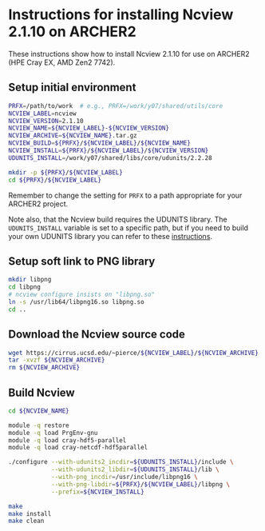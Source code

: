 Instructions for installing Ncview 2.1.10 on ARCHER2
====================================================

These instructions show how to install Ncview 2.1.10 for use on ARCHER2 (HPE Cray EX, AMD Zen2 7742).


Setup initial environment
-------------------------

```bash
PRFX=/path/to/work  # e.g., PRFX=/work/y07/shared/utils/core
NCVIEW_LABEL=ncview
NCVIEW_VERSION=2.1.10
NCVIEW_NAME=${NCVIEW_LABEL}-${NCVIEW_VERSION}
NCVIEW_ARCHIVE=${NCVIEW_NAME}.tar.gz
NCVIEW_BUILD=${PRFX}/${NCVIEW_LABEL}/${NCVIEW_NAME}
NCVIEW_INSTALL=${PRFX}/${NCVIEW_LABEL}/${NCVIEW_VERSION}
UDUNITS_INSTALL=/work/y07/shared/libs/core/udunits/2.2.28

mkdir -p ${PRFX}/${NCVIEW_LABEL}
cd ${PRFX}/${NCVIEW_LABEL}
```

Remember to change the setting for `PRFX` to a path appropriate for your ARCHER2 project.

Note also, that the Ncview build requires the UDUNITS library. The `UDUNITS_INSTALL` variable
is set to a specific path, but if you need to build your own UDUNITS library you can refer to
these [instructions](../../libs/udunits/build_udunits_2.2.28_archer2.md).


Setup soft link to PNG library
------------------------------

```bash
mkdir libpng
cd libpng
# ncview configure insists on "libpng.so"
ln -s /usr/lib64/libpng16.so libpng.so
cd ..
```


Download the Ncview source code
-------------------------------

```bash
wget https://cirrus.ucsd.edu/~pierce/${NCVIEW_LABEL}/${NCVIEW_ARCHIVE}
tar -xvzf ${NCVIEW_ARCHIVE}
rm ${NCVIEW_ARCHIVE}
```


Build Ncview
------------

```bash
cd ${NCVIEW_NAME}

module -q restore
module -q load PrgEnv-gnu
module -q load cray-hdf5-parallel
module -q load cray-netcdf-hdf5parallel

./configure --with-udunits2_incdir=${UDUNITS_INSTALL}/include \
            --with-udunits2_libdir=${UDUNITS_INSTALL}/lib \
            --with-png_incdir=/usr/include/libpng16 \
            --with-png-libdir=${PRFX}/${NCVIEW_LABEL}/libpng \
            --prefix=${NCVIEW_INSTALL}

make
make install
make clean
```
